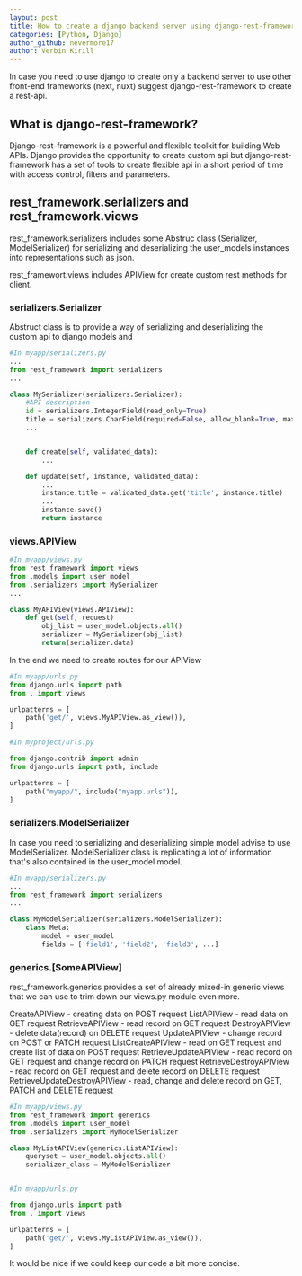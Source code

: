 ```yaml
---
layout: post
title: How to create a django backend server using django-rest-framework?
categories: [Python, Django]
author_github: nevermore17
author: Verbin Kirill
---
```


In case you need to use django to create only a backend server to use other front-end frameworks (next, nuxt) suggest django-rest-framework to create a rest-api.

## What is django-rest-framework?

Django-rest-framework is a powerful and flexible toolkit for building Web APIs. Django provides the opportunity to create custom api but django-rest-framework has a set of tools to create flexible api in a short period of time with access control, filters and parameters.

## rest_framework.serializers and rest_framework.views

rest_framework.serializers includes some Abstruc class (Serializer, ModelSerializer) for serializing and deserializing the user_models instances into representations such as json.

rest_framewort.views includes APIView for create custom rest methods for client.

### serializers.Serializer

Abstruct class is to provide a way of serializing and deserializing the custom api to django models and

```python
#In myapp/serializers.py
...
from rest_framework import serializers
...

class MySerializer(serializers.Serializer):
    #API description
    id = serializers.IntegerField(read_only=True)
    title = serializers.CharField(required=False, allow_blank=True, max_length=100)
    ...


    def create(self, validated_data):
        ...

    def update(setf, instance, validated_data):
        ...
        instance.title = validated_data.get('title', instance.title)
        ...
        instance.save()
        return instance

```

### views.APIView
```python
#In myapp/views.py
from rest_framework import views
from .models import user_model
from .serializers import MySerializer
...

class MyAPIView(views.APIView):
    def get(self, request)
        obj_list = user_model.objects.all()
        serializer = MySerializer(obj_list)
        return(serializer.data)

```

In the end we need to create routes for our APIView
```python
#In myapp/urls.py
from django.urls import path
from . import views

urlpatterns = [
    path('get/', views.MyAPIView.as_view()),
]

#In myproject/urls.py

from django.contrib import admin
from django.urls import path, include

urlpatterns = [
    path("myapp/", include("myapp.urls")),
]
```

### serializers.ModelSerializer

In case you need to serializing and deserializing simple model advise to use ModelSerializer. ModelSerializer class is replicating a lot of information that's also contained in the user_model model.
```python
#In myapp/serializers.py
...
from rest_framework import serializers
...

class MyModelSerializer(serializers.ModelSerializer):
    class Meta:
        model = user_model
        fields = ['field1', 'field2', 'field3', ...]
```

### generics.[SomeAPIView]

rest_framework.generics provides a set of already mixed-in generic views that we can use to trim down our views.py module even more. 

CreateAPIView - creating data on POST request
ListAPIView - read data on GET request
RetrieveAPIView - read record on GET request
DestroyAPIView - delete data(record) on DELETE request
UpdateAPIView - change record on POST or PATCH request
ListCreateAPIView - read on GET request and create list of data on POST request
RetrieveUpdateAPIView - read record on GET request and change record on PATCH request
RetrieveDestroyAPIView - read record on GET request and delete record on DELETE request
RetrieveUpdateDestroyAPIView - read, change and delete record on GET, PATCH and DELETE request

```python
#In myapp/views.py
from rest_framework import generics
from .models import user_model
from .serializers import MyModelSerializer

class MyListAPIView(generics.ListAPIView):
    queryset = user_model.objects.all()
    serializer_class = MyModelSerializer


#In myapp/urls.py

from django.urls import path
from . import views

urlpatterns = [
    path('get/', views.MyListAPIView.as_view()),
]

```

It would be nice if we could keep our code a bit more concise.
